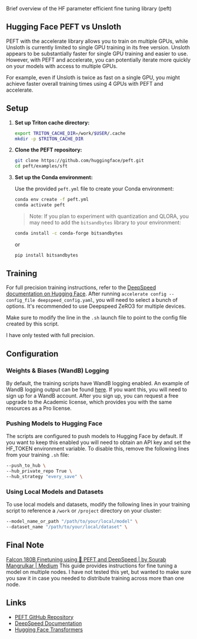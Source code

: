 Brief overview of the HF parameter efficient fine tuning library (peft)

## Hugging Face PEFT vs Unsloth

PEFT with the accelerate library allows you to train on multiple GPUs, while Unsloth is currently limited to single GPU training in its free version. Unsloth appears to be substantially faster for single GPU training and easier to use. However, with PEFT and accelerate, you can potentially iterate more quickly on your models with access to multiple GPUs.

For example, even if Unsloth is twice as fast on a single GPU, you might achieve faster overall training times using 4 GPUs with PEFT and accelerate.

## Setup

1. **Set up Triton cache directory:**

   ```bash
   export TRITON_CACHE_DIR=/work/$USER/.cache
   mkdir -p $TRITON_CACHE_DIR
   ```

2. **Clone the PEFT repository:**

   ```bash
   git clone https://github.com/huggingface/peft.git
   cd peft/examples/sft
   ```

3. **Set up the Conda environment:**

   Use the provided `peft.yml` file to create your Conda environment:

   ```bash
   conda env create -f peft.yml
   conda activate peft
   ```
   
   > Note: If you plan to experiment with quantization and QLORA, you may need to add the `bitsandbytes` library to your environment:

   ```bash
   conda install -c conda-forge bitsandbytes
   ```

   or

   ```bash
   pip install bitsandbytes
   ```

## Training

For full precision training instructions, refer to the [DeepSpeed documentation on Hugging Face](https://huggingface.co/docs/peft/accelerate/deepspeed). After running `accelerate config --config_file deepspeed_config.yaml`, you will need to select a bunch of options. It's recommended to use Deepspeed ZeRO3 for multiple devices.

Make sure to modify the line in the `.sh` launch file to point to the config file created by this script.

I have only tested with full precision.

## Configuration

### Weights & Biases (WandB) Logging

By default, the training scripts have WandB logging enabled. An example of WandB logging output can be found [here](https://api.wandb.ai/links/killgore-lsu/dnvcrxbc). If you want this, you will need to sign up for a WandB account. After you sign up, you can request a free upgrade to the Academic license, which provides you with the same resources as a Pro license.

### Pushing Models to Hugging Face

The scripts are configured to push models to Hugging Face by default. If you want to keep this enabled you will need to obtain an API key and set the HF_TOKEN environment variable. To disable this, remove the following lines from your training `.sh` file:

```bash
--push_to_hub \
--hub_private_repo True \
--hub_strategy "every_save" \
```

### Using Local Models and Datasets

To use local models and datasets, modify the following lines in your training script to reference a `/work` or `/project` directory on your cluster:

```bash
--model_name_or_path "/path/to/your/local/model" \
--dataset_name "/path/to/your/local/dataset" \
```

## Final Note

[Falcon 180B Finetuning using 🤗 PEFT and DeepSpeed | by Sourab Mangrulkar | Medium](https://medium.com/@sourabmangrulkar/falcon-180b-finetuning-using-peft-and-deepspeed-b92643091d99) 
This guide provides instructions for fine tuning a model on multiple nodes. I have not tested this yet, but wanted to make sure you saw it in case you needed to distribute training across more than one node.


## Links

- [PEFT GitHub Repository](https://github.com/huggingface/peft)
- [DeepSpeed Documentation](https://www.deepspeed.ai/)
- [Hugging Face Transformers](https://huggingface.co/transformers/)

